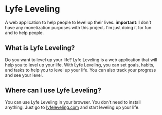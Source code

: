 # Lyfe Leveling
A web application to help people to level up their lives.
**important**: I don't have any monetization purposes with this project. I'm just doing it for fun and to help people.

## What is Lyfe Leveling?
Do you want to level up your life? Lyfe Leveling is a web application that will help you to level up your life. With Lyfe Leveling, you can set goals, habits, and tasks to help you to level up your life. You can also track your progress and see your level.

## Where can I use Lyfe Leveling?
You can use Lyfe Leveling in your browser. You don't need to install anything. Just go to [lyfeleveling.com](https://samuelsgsouza.online/lyfe_leveling) and start leveling up your life.